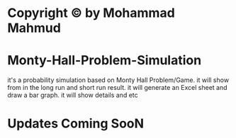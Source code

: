 # Copyright © by Mohammad Mahmud
# Monty-Hall-Problem-Simulation
it's a probability simulation based on Monty Hall Problem/Game.
it will show from in the long run and short run result. 
it will generate an Excel sheet and draw a bar graph.
it will show details and etc

# Updates Coming SooN
